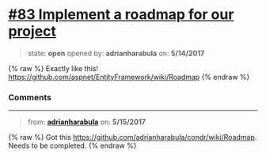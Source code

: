 # [\#83 Implement a roadmap for our project](https://github.com/adrianharabula/condr/issues/83)

> state: **open** opened by: **adrianharabula** on: **5/14/2017**

{% raw %}
Exactly like this! https://github.com/aspnet/EntityFramework/wiki/Roadmap
{% endraw %}


### Comments

---
> from: [**adrianharabula**](https://github.com/adrianharabula/condr/issues/83#issuecomment-301347389) on: **5/15/2017**

{% raw %}
Got this https://github.com/adrianharabula/condr/wiki/Roadmap. Needs to be completed.
{% endraw %}
